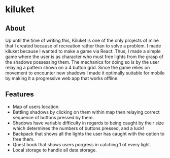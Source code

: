 # kiluket #

## About ##

Up until the time of writing this, Kiluket is one of the only projects of mine that I created because of recreation rather than to solve a problem. I made kiluket because I wanted to make a game via React. Thus, I made a simple game where the user is as character who must free lights from the grasp of the shadows possessing them. The mechanics for doing so is by the user relaying a pattern shown on a 4 button grid. Since the game relies on movement to encounter new shadows I made it optimally suitable for mobile by making it a progressive web app that works offline.

## Features ##

- Map of users location.
- Battling shadows by clicking on them within map then relaying correct sequence of buttons pressed by them.
- Shadows have variable difficulty in regards to being caught by their size which determines the numbers of buttons pressed, and a luck!
- Backpack that shows all the lights the user has caught with the option to free them.
- Quest book that shows users porgress in catching 1 of every light.
- Local storage to handle all data storage.
